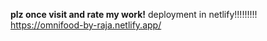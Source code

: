 **plz once visit and rate my work!**
deployment in netlify!!!!!!!!!
https://omnifood-by-raja.netlify.app/
